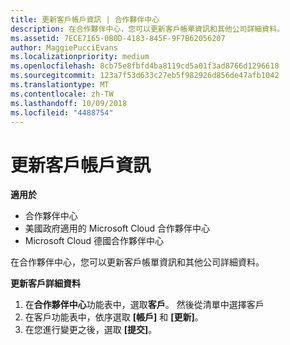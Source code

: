 ```yaml
---
title: 更新客戶帳戶資訊 | 合作夥伴中心
description: 在合作夥伴中心，您可以更新客戶帳單資訊和其他公司詳細資料。
ms.assetid: 7ECE7165-0B0D-4183-845F-9F7B62056207
author: MaggiePucciEvans
ms.localizationpriority: medium
ms.openlocfilehash: 8cb75e8fbfd4ba8119cd5a01f3ad8766d1296618
ms.sourcegitcommit: 123a7f53d633c27eb5f982926d856de47afb1042
ms.translationtype: MT
ms.contentlocale: zh-TW
ms.lasthandoff: 10/09/2018
ms.locfileid: "4488754"
---
```

# <a name="update-customer-account-info"></a>更新客戶帳戶資訊

**適用於**

-  合作夥伴中心
-  美國政府適用的 Microsoft Cloud 合作夥伴中心
-  Microsoft Cloud 德國合作夥伴中心

在合作夥伴中心，您可以更新客戶帳單資訊和其他公司詳細資料。

**更新客戶詳細資料**

1.  在**合作夥伴中心**功能表中，選取**客戶**。 然後從清單中選擇客戶
2.  在客戶功能表中，依序選取 **\[帳戶\]** 和 **\[更新\]**。
3.  在您進行變更之後，選取 **\[提交\]**。

 

 



